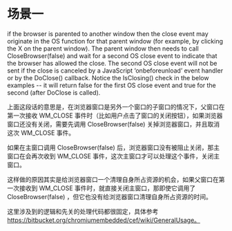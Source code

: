 # 场景一
if the browser is parented to another window then the close event may originate in the OS function for that parent window (for example, by clicking the X on the parent window). The parent window then needs to call CloseBrowser(false) and wait for a second OS close event to indicate that the browser has allowed the close. The second OS close event will not be sent if the close is canceled by a JavaScript ‘onbeforeunload’ event handler or by the DoClose() callback. Notice the IsClosing() check in the below examples -- it will return false for the first OS close event and true for the second (after DoClose is called).

上面这段话的意思是，在浏览器窗口是另外一个窗口的子窗口的情况下，父窗口在第一次接收 WM_CLOSE 事件时（比如用户点击了窗口的关闭按钮），如果浏览器窗口还没有关闭，需要先调用 CloseBrowser(false) 关掉浏览器窗口，并且取消这次 WM\_CLOSE 事件。

如果在主窗口调用 CloseBrowser(false) 后，浏览器窗口没有被阻止关闭，那主窗口在会再次收到 WM_CLOSE 事件，这次主窗口才可以处理这个事件，关闭主窗口。

这样做的原因其实是给浏览器窗口一个清理自身所占资源的机会，如果父窗口在第一次接收到 WM_CLOSE 事件时，就直接关闭主窗口，那即使它调用了CloseBrowser(false) ，但它也没有给浏览器窗口清理自身所占资源的时间。

这里涉及到的逻辑和先关的处理代码都很固定，具体参考 https://bitbucket.org/chromiumembedded/cef/wiki/GeneralUsage。